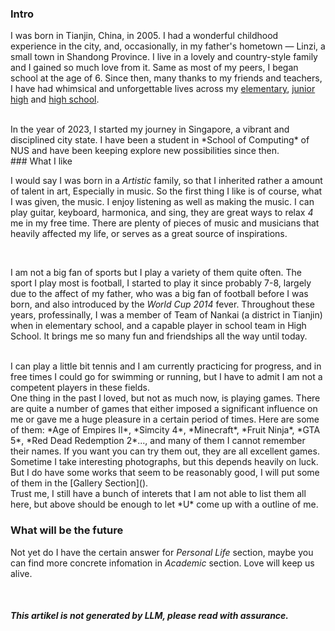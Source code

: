 ### Intro

I was born in Tianjin, China, in 2005. I had a wonderful childhood experience in the city, and, occasionally, in my father's hometown — Linzi, a small town in Shandong Province. I live in a lovely and country-style family and I gained so much love from it. Same as most of my peers, I began school at the age of 6. Since then, many thanks to my friends and teachers, I have had whimsical and unforgettable lives across my [elementary](https://baike.baidu.com/item/天津市南开区科技实验小学/7850747), [junior high](https://baike.baidu.com/item/天津市第二十五中学/6441189) and [high school](https://zh.wikipedia.org/zh-sg/天津市新华中学).

<br>
In the year of 2023, I started my journey in Singapore, a vibrant and disciplined city state. I have been a student in *School of Computing* of NUS and have been keeping explore new possibilities since then.

<br>
### What I like

I would say I was born in a *Artistic* family, so that I inherited rather a amount of talent in art, Especially in music. So the first thing I like is of course, what I was given, the music. I enjoy listening as well as making the music. I can play guitar, keyboard, harmonica, and sing, they are great ways to relax *4* me in my free time. There are plenty of pieces of music and musicians that heavily affected my life, or serves as a great source of inspirations.

<br>

I am not a big fan of sports but I play a variety of them quite often. The sport I play most is football, I started to play it since probably 7-8, largely due to the affect of my father, who was a big fan of football before I was born, and also introduced by the *World Cup 2014* fever. Throughout these years, professinally, I was a member of Team of Nankai (a district in Tianjin) when in elementary school, and a capable player in school team in High School. It brings me so many fun and friendships all the way until today.

<br>
I can play a little bit tennis and I am currently practicing for progress, and in free times I could go for swimming or running, but I have to admit I am not a competent players in these fields.

<br>
One thing in the past I loved, but not as much now, is playing games. There are quite a number of games that either imposed a significant influence on me or gave me a huge pleasure in a certain period of times. Here are some of them: *Age of Empires II*, *Simcity 4*, *Minecraft*, *Fruit Ninja*, *GTA 5*, *Red Dead Redemption 2*..., and many of them I cannot remember their names. If you want you can try them out, they are all excellent games.

<br>
Sometime I take interesting photographs, but this depends heavily on luck. But I do have some works that seem to be reasonably good, I will put some of them in the [Gallery Section]().

<br>
Trust me, I still have a bunch of interets that I am not able to list them all here, but above should be enough to let *U* come up with a outline of me.

<br>

### What will be the future

Not yet do I have the certain answer for *Personal Life* section, maybe you can find more concrete infomation in *Academic* section. Love will keep us alive.

<br>

##### This *artikel* is not generated by LLM, please read with assurance.